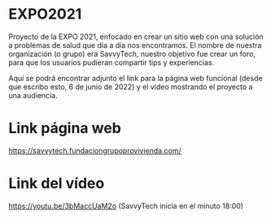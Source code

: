 # EXPO2021
Proyecto de la EXPO 2021, enfocado en crear un sitio web con una solución a problemas de salud que día a día nos encontramos. El nombre de nuestra organización (o grupo) era SavvyTech, nuestro objetivo fue crear un foro, para que los usuarios pudieran compartir tips y experiencias.

Aquí se podrá encontrar adjunto el link para la página web funcional (desde que escribo esto, 6 de junio de 2022) y el vídeo mostrando el proyecto a una audiencia.

# Link página web
https://savvytech.fundaciongrupoprovivienda.com/

# Link del vídeo
https://youtu.be/3bMaccUaM2o  (SavvyTech inicia en el minuto 18:00)
